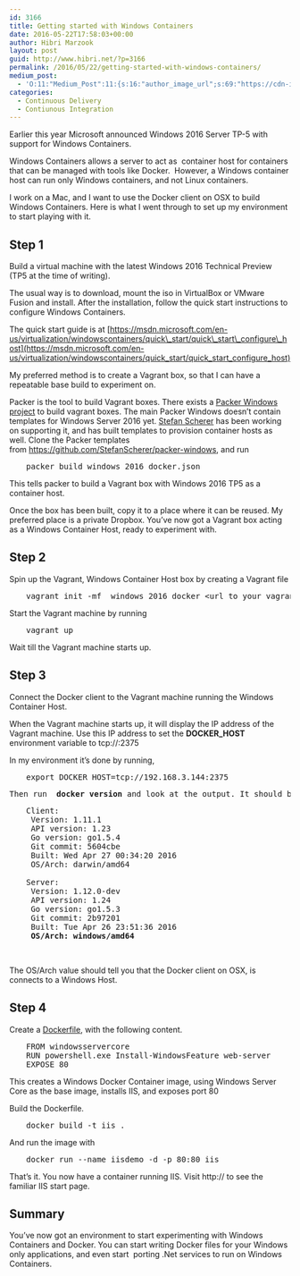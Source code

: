 ```yaml
---
id: 3166
title: Getting started with Windows Containers
date: 2016-05-22T17:58:03+00:00
author: Hibri Marzook
layout: post
guid: http://www.hibri.net/?p=3166
permalink: /2016/05/22/getting-started-with-windows-containers/
medium_post:
  - 'O:11:"Medium_Post":11:{s:16:"author_image_url";s:69:"https://cdn-images-1.medium.com/fit/c/200/200/0*9AlhGwCMOXvvLqRu.jpeg";s:10:"author_url";s:25:"https://medium.com/@hibri";s:11:"byline_name";N;s:12:"byline_email";N;s:10:"cross_link";s:3:"yes";s:2:"id";s:12:"1c7497872659";s:21:"follower_notification";s:3:"yes";s:7:"license";s:19:"all-rights-reserved";s:14:"publication_id";s:2:"-1";s:6:"status";s:6:"public";s:3:"url";s:78:"https://medium.com/@hibri/getting-started-with-windows-containers-1c7497872659";}'
categories:
  - Continuous Delivery
  - Contiunous Integration
---
```

Earlier this year Microsoft announced Windows 2016 Server TP-5 with support for Windows Containers.

Windows Containers allows a server to act as  container host for containers that can be managed with tools like Docker.  However, a Windows container host can run only Windows containers, and not Linux containers.

I work on a Mac, and I want to use the Docker client on OSX to build Windows Containers. Here is what I went through to set up my environment to start playing with it.

## Step 1

Build a virtual machine with the latest Windows 2016 Technical Preview (TP5 at the time of writing).

The usual way is to download, mount the iso in VirtualBox or VMware Fusion and install. After the installation, follow the quick start instructions to configure Windows Containers.

The quick start guide is at [https://msdn.microsoft.com/en-us/virtualization/windowscontainers/quick\_start/quick\_start\_configure\_host](https://msdn.microsoft.com/en-us/virtualization/windowscontainers/quick_start/quick_start_configure_host)

My preferred method is to create a Vagrant box, so that I can have a repeatable base build to experiment on.

Packer is the tool to build Vagrant boxes. There exists a [Packer Windows project](https://github.com/joefitzgerald/packer-windows) to build vagrant boxes. The main Packer Windows doesn&#8217;t contain templates for Windows Server 2016 yet. [Stefan Scherer](https://github.com/StefanScherer) has been working on supporting it, and has built templates to provision container hosts as well. Clone the Packer templates from <https://github.com/StefanScherer/packer-windows>, and run

<pre style="padding-left: 30px;">packer build windows_2016_docker.json</pre>

This tells packer to build a Vagrant box with Windows 2016 TP5 as a container host.

Once the box has been built, copy it to a place where it can be reused. My preferred place is a private Dropbox. You&#8217;ve now got a Vagrant box acting as a Windows Container Host, ready to experiment with.

## Step 2

Spin up the Vagrant, Windows Container Host box by creating a Vagrant file

<pre style="padding-left: 30px;">vagrant init -mf  windows_2016_docker &lt;url to your vagrant box&gt;</pre>

Start the Vagrant machine by running

<pre style="padding-left: 30px;">vagrant up</pre>

Wait till the Vagrant machine starts up.

## Step 3

Connect the Docker client to the Vagrant machine running the Windows Container Host.

When the Vagrant machine starts up, it will display the IP address of the Vagrant machine. Use this IP address to set the **DOCKER_HOST** environment variable to tcp://<ipaddressofcontainerhost>:2375

In my environment it&#8217;s done by running,

<pre style="padding-left: 30px;">export DOCKER_HOST=tcp://192.168.3.144:2375</pre>

<pre>Then run  <strong>docker version</strong> and look at the output. It should be something like the following.</pre>

<pre style="padding-left: 30px;">Client:
 Version: 1.11.1
 API version: 1.23
 Go version: go1.5.4
 Git commit: 5604cbe
 Built: Wed Apr 27 00:34:20 2016
 OS/Arch: darwin/amd64

Server:
 Version: 1.12.0-dev
 API version: 1.24
 Go version: go1.5.3
 Git commit: 2b97201
 Built: Tue Apr 26 23:51:36 2016
 <strong>OS/Arch: windows/amd64</strong></pre>

&nbsp;

The OS/Arch value should tell you that the Docker client on OSX, is connects to a Windows Host.

## Step 4

Create a [Dockerfile](https://docs.docker.com/engine/reference/builder/), with the following content.

<pre style="padding-left: 30px;">FROM windowsservercore
RUN powershell.exe Install-WindowsFeature web-server
EXPOSE 80</pre>

This creates a Windows Docker Container image, using Windows Server Core as the base image, installs IIS, and exposes port 80

Build the Dockerfile.

<pre style="padding-left: 30px;">docker build -t iis .</pre>

And run the image with

<pre style="padding-left: 30px;">docker run --name iisdemo -d -p 80:80 iis</pre>

That&#8217;s it. You now have a container running IIS. Visit http://<ipaddressofcontainerhost> to see the familiar IIS start page.

## Summary

You&#8217;ve now got an environment to start experimenting with Windows Containers and Docker. You can start writing Docker files for your Windows only applications, and even start  porting .Net services to run on Windows Containers.

&nbsp;